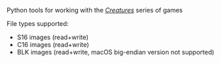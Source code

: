 Python tools for working with the [_Creatures_](https://creatures.wiki/) series of games

File types supported:
- S16 images (read+write)
- C16 images (read+write)
- BLK images (read+write, macOS big-endian version not supported)
